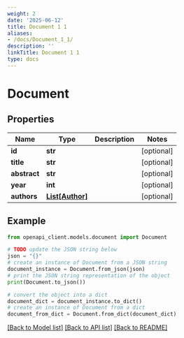 ```yaml
---
weight: 2
date: '2025-06-12'
title: Document 1 1
aliases:
- /docs/Document_1_1/
description: ''
linkTitle: Document 1 1
type: docs
---
```


# Document


## Properties

Name | Type | Description | Notes
------------ | ------------- | ------------- | -------------
**id** | **str** |  | [optional] 
**title** | **str** |  | [optional] 
**abstract** | **str** |  | [optional] 
**year** | **int** |  | [optional] 
**authors** | [**List[Author]**](Author.md) |  | [optional] 

## Example

```python
from openapi_client.models.document import Document

# TODO update the JSON string below
json = "{}"
# create an instance of Document from a JSON string
document_instance = Document.from_json(json)
# print the JSON string representation of the object
print(Document.to_json())

# convert the object into a dict
document_dict = document_instance.to_dict()
# create an instance of Document from a dict
document_from_dict = Document.from_dict(document_dict)
```
[[Back to Model list]](../README.md#documentation-for-models) [[Back to API list]](../README.md#documentation-for-api-endpoints) [[Back to README]](../README.md)


